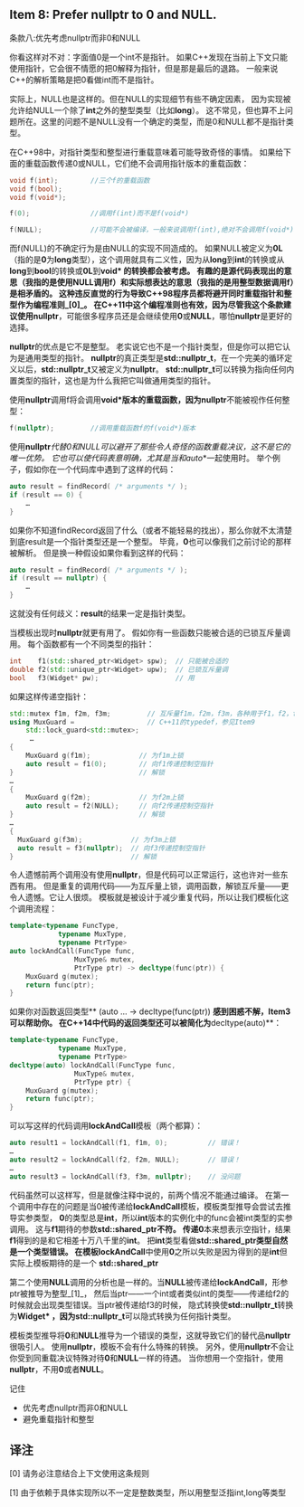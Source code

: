 ## Item 8: Prefer nullptr to 0 and NULL.
条款八:优先考虑nullptr而非0和NULL

你看这样对不对：字面值0是一个int不是指针。
如果C++发现在当前上下文只能使用指针，它会很不情愿的把0解释为指针，但是那是最后的退路。
一般来说C++的解析策略是把0看做int而不是指针。

实际上，NULL也是这样的。但在NULL的实现细节有些不确定因素，
因为实现被允许给NULL一个除了**int**之外的整型类型（比如**long**）。
这不常见，但也算不上问题所在。这里的问题不是NULL没有一个确定的类型，而是0和NULL都不是指针类型。

在C++98中，对指针类型和整型进行重载意味着可能导致奇怪的事情。
如果给下面的重载函数传递0或NULL，它们绝不会调用指针版本的重载函数：
````cpp
void f(int);        //三个f的重载函数
void f(bool);
void f(void*);

f(0);               //调用f(int)而不是f(void*)

f(NULL);            //可能不会被编译，一般来说调用f(int),绝对不会调用f(void*)
````
而f(NULL)的不确定行为是由NULL的实现不同造成的。
如果NULL被定义为**0L**（指的是**0**为**long**类型），这个调用就具有二义性，因为从**long**到**int**的转换或从**long**到**bool**的转换或**0L**到**void\* **的转换都会被考虑。
有趣的是源代码表现出的意思（我指的是使用NULL调用f）和实际想表达的意思（我指的是用整型数据调用f）是相矛盾的。
这种违反直觉的行为导致C++98程序员都将避开同时重载指针和整型作为编程准则_[0]_。
在C++11中这个编程准则也有效，因为尽管我这个条款建议使用**nullptr**，可能很多程序员还是会继续使用**0**或**NULL**，哪怕**nullptr**是更好的选择。

**nullptr**的优点是它不是整型。
老实说它也不是一个指针类型，但是你可以把它认为是通用类型的指针。
**nullptr**的真正类型是**std::nullptr_t**，在一个完美的循环定义以后，**std::nullptr_t**又被定义为**nullptr**。
**std::nullptr_t**可以转换为指向任何内置类型的指针，这也是为什么我把它叫做通用类型的指针。

使用**nullptr**调用f将会调用**void\***版本的重载函数，因为**nullptr**不能被视作任何整型：
````cpp
f(nullptr);         //调用重载函数f的f(void*)版本
````
使用**nullptr***代替**0**和**NULL**可以避开了那些令人奇怪的函数重载决议，这不是它的唯一优势。
它也可以使代码表意明确，尤其是当和**auto**一起使用时。
举个例子，假如你在一个代码库中遇到了这样的代码：
````cpp
auto result = findRecord( /* arguments */ );
if (result == 0) {
    …
} 
````
如果你不知道findRecord返回了什么（或者不能轻易的找出），那么你就不太清楚到底result是一个指针类型还是一个整型。
毕竟，**0**也可以像我们之前讨论的那样被解析。
但是换一种假设如果你看到这样的代码：
````cpp
auto result = findRecord( /* arguments */ );
if (result == nullptr) {  
    …
}
````
这就没有任何歧义：**result**的结果一定是指针类型。

当模板出现时**nullptr**就更有用了。
假如你有一些函数只能被合适的已锁互斥量调用。
每个函数都有一个不同类型的指针：
````cpp
int    f1(std::shared_ptr<Widget> spw);  // 只能被合适的
double f2(std::unique_ptr<Widget> upw);  // 已锁互斥量调
bool   f3(Widget* pw);                   // 用
````
如果这样传递空指针：
````cpp
std::mutex f1m, f2m, f3m;         // 互斥量f1m，f2m，f3m，各种用于f1，f2，f3函数
using MuxGuard =                  // C++11的typedef，参见Item9
    std::lock_guard<std::mutex>;
     …
{  
    MuxGuard g(f1m);            // 为f1m上锁
    auto result = f1(0);        // 向f1传递控制空指针
}                               // 解锁 
…
{  
    MuxGuard g(f2m);            // 为f2m上锁
    auto result = f2(NULL);     // 向f2传递控制空指针
}                               // 解锁 
…
{
  MuxGuard g(f3m);            // 为f3m上锁
  auto result = f3(nullptr);  // 向f3传递控制空指针
}                             // 解锁 
````
令人遗憾前两个调用没有使用**nullptr**，但是代码可以正常运行，这也许对一些东西有用。
但是重复的调用代码——为互斥量上锁，调用函数，解锁互斥量——更令人遗憾。它让人很烦。
模板就是被设计于减少重复代码，所以让我们模板化这个调用流程：
````cpp
template<typename FuncType,         
            typename MuxType,         
            typename PtrType> 
auto lockAndCall(FuncType func,                 
                MuxType& mutex,                 
                PtrType ptr) -> decltype(func(ptr)) { 
    MuxGuard g(mutex);  
    return func(ptr); 
}
````
如果你对函数返回类型** (auto … -> decltype(func(ptr)) **感到困惑不解，Item3可以帮助你。
在C++14中代码的返回类型还可以被简化为**decltype(auto)**：
````cpp
template<typename FuncType,         
            typename MuxType,         
            typename PtrType> 
decltype(auto) lockAndCall(FuncType func,                 
                MuxType& mutex,                 
                PtrType ptr) { 
    MuxGuard g(mutex);  
    return func(ptr); 
}
````
可以写这样的代码调用**lockAndCall**模板（两个都算）：
````cpp
auto result1 = lockAndCall(f1, f1m, 0);          // 错误！
…
auto result2 = lockAndCall(f2, f2m, NULL);       // 错误！
…
auto result3 = lockAndCall(f3, f3m, nullptr);    // 没问题
````
代码虽然可以这样写，但是就像注释中说的，前两个情况不能通过编译。
在第一个调用中存在的问题是当0被传递给**lockAndCall**模板，模板类型推导会尝试去推导实参类型，
**0**的类型总是**int**，所以**int**版本的实例化中的func会被int类型的实参调用。
这与**f1**期待的参数**std::shared_ptr<Widget>**不符。
传递**0**本来想表示空指针，结果**f1**得到的是和它相差十万八千里的**int**。
把**int**类型看做**std::shared_ptr<Widget>**类型自然是一个类型错误。
在模板**lockAndCall**中使用**0**之所以失败是因为得到的是**int**但实际上模板期待的是一个
**std::shared_ptr<Widget>**

第二个使用**NULL**调用的分析也是一样的。当**NULL**被传递给**lockAndCall**，形参ptr被推导为整型_[1]_，
然后当ptr——一个int或者类似int的类型——传递给f2的时候就会出现类型错误。当ptr被传递给f3的时候，
隐式转换使**std::nullptr_t**转换为**Widget\* **，因为**std::nullptr_t**可以隐式转换为任何指针类型。


模板类型推导将**0**和**NULL**推导为一个错误的类型，这就导致它们的替代品**nullptr**很吸引人。
使用**nullptr**，模板不会有什么特殊的转换。
另外，使用**nullptr**不会让你受到同重载决议特殊对待**0**和**NULL**一样的待遇。
当你想用一个空指针，使用**nullptr**，不用**0**或者**NULL**。

记住
+ 优先考虑nullptr而非0和NULL
+ 避免重载指针和整型


## 译注
[0] 请务必注意结合上下文使用这条规则

[1] 由于依赖于具体实现所以不一定是整数类型，所以用整型泛指int,long等类型